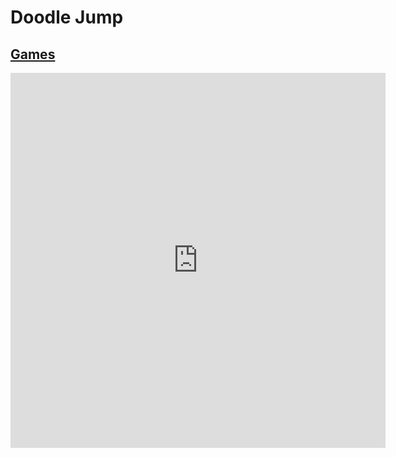 # Doodle Jump
## [Games](https://gatorgamer.github.io/games)

<iframe src="https://htmlgames.github.io/htmlgames/differences/jump/index.html" style="border:0px #ffffff none;" name="myiFrame" scrolling="no" frameborder="0" marginheight="0px" marginwidth="0px" height="600px" width="600px" allowfullscreen></iframe>
